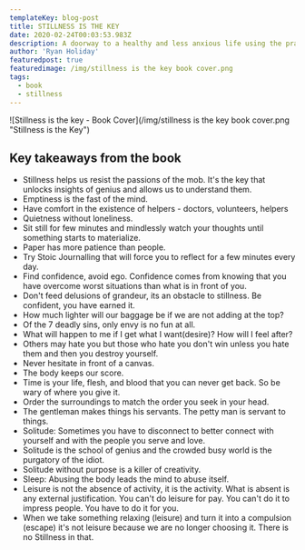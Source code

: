 ```yaml
---
templateKey: blog-post
title: STILLNESS IS THE KEY
date: 2020-02-24T00:03:53.983Z
description: A doorway to a healthy and less anxious life using the practice of stillness.
author: 'Ryan Holiday'
featuredpost: true
featuredimage: /img/stillness is the key book cover.png
tags:
  - book
  - stillness
---
```


![Stillness is the key - Book Cover](/img/stillness is the key book cover.png "Stillness is the Key")

## Key takeaways from the book

- Stillness helps us resist the passions of the mob. It's the key that unlocks insights of genius and allows us to understand them.
- Emptiness is the fast of the mind.
- Have comfort in the existence of helpers - doctors, volunteers, helpers
- Quietness without loneliness.
- Sit still for few minutes and mindlessly watch your thoughts until something starts to materialize.
- Paper has more patience than people.
- Try Stoic Journalling that will force you to reflect for a few minutes every day.
- Find confidence, avoid ego. Confidence comes from knowing that you have overcome worst situations than what is in front of you.
- Don't feed delusions of grandeur, its an obstacle to stillness. Be confident, you have earned it.
- How much lighter will our baggage be if we are not adding at the top?
- Of the 7 deadly sins, only envy is no fun at all.
- What will happen to me if I get what I want(desire)? How will I feel after?
- Others may hate you but those who hate you don't win unless you hate them and then you destroy yourself.
- Never hesitate in front of a canvas.
- The body keeps our score.
- Time is your life, flesh, and blood that you can never get back. So be wary of where you give it.
- Order the surroundings to match the order you seek in your head.
- The gentleman makes things his servants. The petty man is servant to things.
- Solitude: Sometimes you have to disconnect to better connect with yourself and with the people you serve and love.
- Solitude is the school of genius and the crowded busy world is the purgatory of the idiot.
- Solitude without purpose is a killer of creativity.
- Sleep: Abusing the body leads the mind to abuse itself.
- Leisure is not the absence of activity, it is the activity. What is absent is any external justification. You can't do leisure for pay. You can't do it to impress people. You have to do it for you.
- When we take something relaxing (leisure) and turn it into a compulsion (escape) it's not leisure because we are no longer choosing it. There is no Stillness in that.
